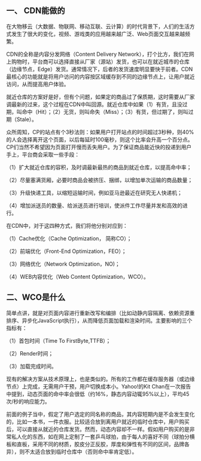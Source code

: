 ## 一、 CDN能做的

在大物移云（大数据、物联网、移动互联、云计算）的时代背景下，人们的生活方式发生了很大的变化，视频、游戏类的应用越来越广泛、Web页面交互越来越频繁。

CDN的全称是内容分发网络（Content Delivery Network），打个比方，我们在网上购物时，平台商可以选择直接从厂家（源站）发货，也可以在就近城市的仓库（边缘节点，Edge）发货。通常情况下，后者的发货速度明显要快于前者。CDN最核心的功能就是将用户访问的内容按区域缓存到不同的边缘节点上，让用户就近访问，从而提高用户体验。

就近仓库的方案好是好，但有个问题，如果定的商品过了保质期，这时需要从厂家调最新的过来，这个过程在CDN中叫回源。就近仓库中如果（1）有货，且没过期，叫命中（Hit）；（2）无货，则叫命失（Miss）；（3）有货，但过期了，则叫过期（Stale）。

众所周知，CP的站点有个3秒法则：如果用户打开站点的时间超过3秒种，则40%的人会选择离开这个页面，以后每延时100毫秒，则这个比率会升高一个百分点。CP们当然不希望因为页面打开慢而丢失用户。为了保证商品能近快的投递到用户手上，平台商会采取一些手段：

（1）扩大就近仓库的容积，及时调最新最热的商品到就近仓库，以提高命中率； 

（2）尽量塞满货厢，必要时商品会被挤压、捆绑，以增加单次运输的商品数量；

（3）升级快递工具，以缩短运输时间，例如亚马逊最近在研究无人快递机；

（4）增加派送员的数量、给派送员进行培训，使派件工作尽量并发和高效的进行。

在CDN中，对于这四种方式，我们将他分别对应到：

（1）Cache优化（Cache Optimization， 简称CO）；

（2）前端优化（Front-End Optimization，FEO）；

（3）网络优化（Network Optimization，NO)；

（4）WEB内容优化（Web Content Optimization，WCO）。



## 二、WCO是什么

简单点讲，就是对页面内容进行重新改写和编排（比如动静内容隔离、依赖资源重排序、异步化JavaScript执行），从而降低页面加载和渲染时间。主要影响的三个指标有：

（1）首包时间（Time To FirstByte,TTFB）；

（2）Render时间；

（3）加载完成时间。

现有的解决方案从技术原理上，也是类似的。所有的工作都在缓存服务器（或边缘节点）上完成，无需用户干预，用户切换成本小。Yahoo!的Kit Chan在一次报告中提到，动态页面的命中率会很低（约16%，静态内容动辄95%以上），平均45次/秒的响应能力。

前面的例子当中，假定了用户选定的同名称的商品，其内容短期内是不会发生变化的，比如一本书，一件衣服。比较适合放到离用户就近的临时仓库中，用户购买后，可以直接从就近的仓库发货。然而，动态内容却不一样。假如用户购买的是非常私人化的东西，如在网上定制了一套乒乓球拍，由于每人的喜好不同（球拍分横板和直板，采用不同的材质，胶皮分正反胶，厚度和弹性有不同的区间，品牌各异），则不太适合放到临时仓库中（否则命中率肯定低）。